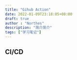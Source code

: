 ```yaml
---
title: "Gihub Action"
date: 2022-01-09T23:18:05+08:00
draft: true
author : "Northes"
description: "简介简介"
tags: ["学习笔记"]
---
```


## CI/CD
